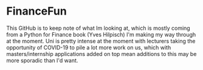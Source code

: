 # FinanceFun
This GitHub is to keep note of what Im looking at, which is mostly coming from a Python for Finance book (Yves Hilpisch) I'm making my way through at the moment. Uni is pretty intense at the moment with lecturers taking the opportunity of COVID-19 to pile a lot more work on us, which with masters/internship applications added on top mean additions to this may be more sporadic than I'd want. 
